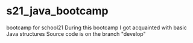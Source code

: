 # s21_java_bootcamp
bootcamp for school21
During this bootcamp I got acquainted with basic Java structures
Source code is on the branch "develop"
